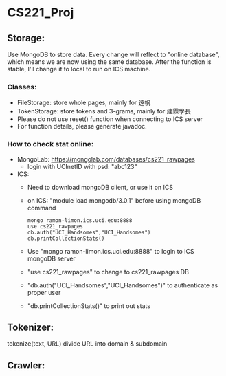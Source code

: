 # CS221_Proj

## Storage: 
Use MongoDB to store data. Every change will reflect to "online database", which means we are now using the same database. After the function is stable, I'll change it to local to run on ICS machine.
### Classes: 
  * FileStorage: store whole pages, mainly for 遠帆
  * TokenStorage: store tokens and 3-grams, mainly for 建霖學長
  * Please do not use reset() function when connecting to ICS server
  * For function details, please generate javadoc.
### How to check stat online:
  * MongoLab: https://mongolab.com/databases/cs221_rawpages
    * login with UCInetID with psd: "abc123"
  * ICS: 
    * Need to download mongoDB client, or use it on ICS
    * on ICS: "module load mongodb/3.0.1" before using mongoDB command

      ```
      mongo ramon-limon.ics.uci.edu:8888
      use cs221_rawpages
      db.auth("UCI_Handsomes","UCI_Handsomes")
      db.printCollectionStats()
      ```
      
    * Use "mongo ramon-limon.ics.uci.edu:8888" to login to ICS mongoDB server
    * "use cs221_rawpages" to change to cs221_rawpages DB
    * "db.auth("UCI_Handsomes","UCI_Handsomes")" to authenticate as proper user
    * "db.printCollectionStats()" to print out stats

## Tokenizer:
tokenize(text, URL)
divide URL into domain & subdomain


## Crawler:


